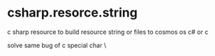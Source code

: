# csharp.resorce.string
c sharp resource to build resource string or files to cosmos os c# or c 

solve same bug of c special char \\
